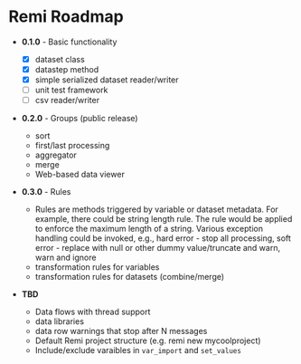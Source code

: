 # Remi Roadmap

* **0.1.0** - Basic functionality

  * [x] dataset class
  * [x] datastep method
  * [x] simple serialized dataset reader/writer
  * [ ] unit test framework
  * [ ] csv reader/writer

* **0.2.0** - Groups (public release)

  * sort
  * first/last processing
  * aggregator
  * merge
  * Web-based data viewer

* **0.3.0** - Rules

  * Rules are methods triggered by variable or dataset metadata.  For
    example, there could be string length rule.  The rule would be
    applied to enforce the maximum length of a string.  Various
    exception handling could be invoked, e.g., hard error - stop all
    processing, soft error - replace with null or other dummy
    value/truncate and warn, warn and ignore
  * transformation rules for variables
  * transformation rules for datasets (combine/merge)

* **TBD**

  * Data flows with thread support
  * data libraries
  * data row warnings that stop after N messages
  * Default Remi project structure (e.g. remi new mycoolproject)
  * Include/exclude varaibles in `var_import` and `set_values`
